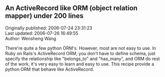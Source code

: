 ## An ActiveRecord like ORM (object relation mapper) under 200 lines  
Originally published: 2006-07-24 23:31:23  
Last updated: 2006-07-26 16:49:55  
Author: Wensheng Wang  
  
There're quite a few python ORM's. However, most are not easy to use.  In Ruby on Rails's ActiveRecord ORM, you don't have to define schema, just specify the relationship like "belongs_to" and "has_many", and ORM do rest of the work, it's very easy to learn and easy to use.
This recipe provide a python ORM that behave like ActiveRecord.